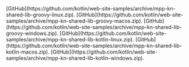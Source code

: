 <span class="multi-language-span" data-lang="groovy" data-os="linux">
[GitHub](https://github.com/kotlin/web-site-samples/archive/mpp-kn-shared-lib-groovy-linux.zip).
</span>
<span class="multi-language-span" data-lang="groovy" data-os="macos">
[GitHub](https://github.com/kotlin/web-site-samples/archive/mpp-kn-shared-lib-groovy-macos.zip).
</span>
<span class="multi-language-span" data-lang="groovy" data-os="windows">
[GitHub](https://github.com/kotlin/web-site-samples/archive/mpp-kn-shared-lib-groovy-windows.zip).
</span>
<span class="multi-language-span" data-lang="kotlin" data-os="linux">
[GitHub](https://github.com/kotlin/web-site-samples/archive/mpp-kn-shared-lib-kotlin-linux.zip).
</span>
<span class="multi-language-span" data-lang="kotlin" data-os="macos">
[GitHub](https://github.com/kotlin/web-site-samples/archive/mpp-kn-shared-lib-kotlin-macos.zip).
</span>
<span class="multi-language-span" data-lang="kotlin" data-os="windows">
[GitHub](https://github.com/kotlin/web-site-samples/archive/mpp-kn-shared-lib-kotlin-windows.zip).
</span>
